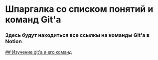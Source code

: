 # Шпаргалка со списком понятий и команд Git'а

### Здесь будут находиться все ссылкы на команды Git'a в Notion

[## Изучение git’а и его команд](https://jet-package-6f2.notion.site/Git-497c4245549946d2b51e70d03f968302)  
